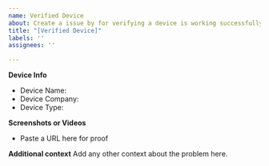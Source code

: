 ```yaml
---
name: Verified Device
about: Create a issue by for verifying a device is working successfully..
title: "[Verified Device]"
labels: ''
assignees: ''

---
```


**Device Info**
- Device Name:
- Device Company:
- Device Type:

**Screenshots or Videos**
- Paste a URL here for proof

**Additional context**
Add any other context about the problem here.

